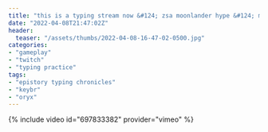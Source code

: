 ```yaml
---
title: "this is a typing stream now &#124; zsa moonlander hype &#124; maybe epistory later"
date: "2022-04-08T21:47:02Z"
header:
  teaser: "/assets/thumbs/2022-04-08-16-47-02-0500.jpg"
categories:
- "gameplay"
- "twitch"
- "typing practice"
tags:
- "epistory typing chronicles"
- "keybr"
- "oryx"
---
```

{% include video id="697833382" provider="vimeo" %}
